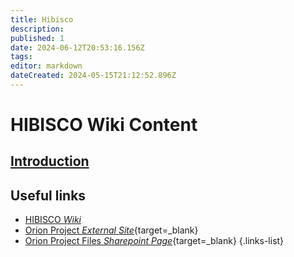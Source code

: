 ```yaml
---
title: Hibisco
description: 
published: 1
date: 2024-06-12T20:53:16.156Z
tags: 
editor: markdown
dateCreated: 2024-05-15T21:12:52.896Z
---
```


# HIBISCO Wiki Content

## [Introduction](/Beamlines/Hibisco/hib_intro)

## Useful links

- [HIBISCO *Wiki*](/Orion/Hibisco/hib_intro)
- [Orion Project *External Site*](https://cnpem.br/orion/){target=_blank}
- [Orion Project Files *Sharepoint Page*](https://cnpemcamp.sharepoint.com/sites/lnls/projectsII/SitePages/orionbeamlines.aspx){target=_blank}
{.links-list}